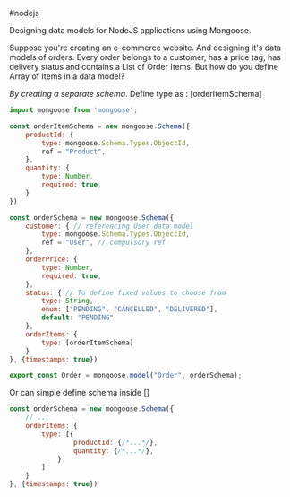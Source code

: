 #nodejs

Designing data models for NodeJS applications using Mongoose.

Suppose you're creating an e-commerce website. And designing it's data models of orders. Every order belongs to a customer, has a price tag, has delivery status and contains a List of Order Items. But how do you define Array of Items in a data model?

*By creating a separate schema*. Define type as : [orderItemSchema]

```javascript
import mongoose from 'mongoose';

const orderItemSchema = new mongoose.Schema({
	productId: {
		type: mongoose.Schema.Types.ObjectId,
		ref = "Product",
	},
	quantity: {
		type: Number,
		required: true,
	}
})

const orderSchema = new mongoose.Schema({
	customer: { // referencing User data model
		type: mongoose.Schema.Types.ObjectId,
		ref = "User", // compulsory ref
	},
	orderPrice: {
		type: Number,
		required: true,
	},
	status: { // To define fixed values to choose from
		type: String,
		enum: ["PENDING", "CANCELLED", "DELIVERED"],
		default: "PENDING"
	},
	orderItems: {
		type: [orderItemSchema]
	}
}, {timestamps: true})

export const Order = mongoose.model("Order", orderSchema);
```

Or can simple define schema inside []
```javascript
const orderSchema = new mongoose.Schema({
	// ...
	orderItems: {
		type: [{
				productId: {/*...*/},
				quantity: {/*...*/},
			}
		]
	}
}, {timestamps: true})
```

